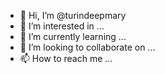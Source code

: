 - 👋 Hi, I’m @turindeepmary
- 👀 I’m interested in ...
- 🌱 I’m currently learning ...
- 💞️ I’m looking to collaborate on ...
- 📫 How to reach me ...

<!---
turindeepmary/turindeepmary is a ✨ special ✨ repository because its `README.md` (this file) appears on your GitHub profile.
You can click the Preview link to take a look at your changes.
--->
